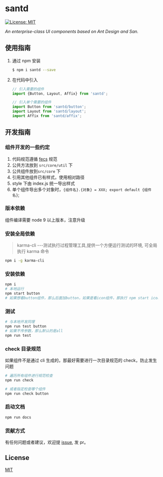 # santd

[![License: MIT](https://img.shields.io/badge/License-MIT-yellow.svg)](https://opensource.org/licenses/MIT)

_An enterprise-class UI components based on Ant Design and San._

## 使用指南

1. 通过 npm 安装

    ```sh
    $ npm i santd --save
    ```

2. 在代码中引入

    ```js
    // 引入需要的组件
    import {Button, Layout, Affix} from 'santd';

    // 引入单个需要的组件
    import Button from 'santd/button';
    import Layout from 'santd/layout';
    import Affix from 'santd/affix';
    ```

## 开发指南

### 组件开发的一些约定

1. 代码规范遵循 [fecs](https://github.com/ecomfe/fecs) 规范
2. 公共方法放到 `src/core/util` 下
3. 公共组件放到`src/core` 下
4. 引用其他组件已有样式，使用相对路径
5. style 下由 index.js 统一导出样式
6. 单个组件导出多个对象时，`{组件名}.{对象} = XXX; export default {组件名}`;

### 版本依赖

组件编译需要 node 9 以上版本，注意升级

### 安装全局依赖

> karma-cli ---测试执行过程管理工具,提供一个方便运行测试的环境, 可全局执行 karma 命令

```bash
npm i -g karma-cli
```

### 安装依赖

```bash
npm i
# 本地运行
npm start button
# 如果想看button组件，那么后面加button，如果是看icon组件，那执行 npm start icon,以此类推
```


### 测试

```bash
# 与本地开发同理
npm run test button
# 如果不传参数，那么默认的是all
npm run test
```

### check 目录规范

如果组件不是通过 cli 生成的，那最好需要进行一次目录规范的 check，防止发生问题

```bash
# 遍历所有组件进行规范检查
npm run check

# 或者指定检查哪个组件
npm run check button
```

### 启动文档

```bash
npm run docs
```

### 贡献方式

有任何问题或者建议，欢迎提 [issue](https://github.com/ecomfe/santd/issues/new), 发 pr。

## License

[MIT](./LICENSE)

